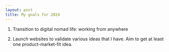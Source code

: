 ```yaml
---
layout: post
title: My goals for 2024
---
```


1. Transition to digital nomad life: working from anywhere

2. Launch websites to validate various ideas that I have. Aim to get at least one product-market-fit idea.




